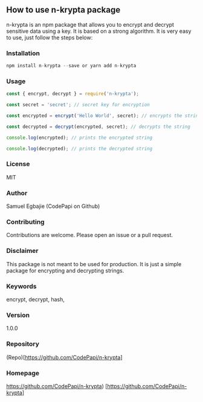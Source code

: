 ## How to use n-krypta package
n-krypta is an npm package that allows you to encrypt and decrypt sensitive data using a key. It is based on a strong algorithm.
It is very easy to use, just follow the steps below:

### Installation

```javascript
npm install n-krypta --save or yarn add n-krypta
```

### Usage

```javascript
const { encrypt, decrypt } = require('n-krypta');

const secret = 'secret'; // secret key for encryption

const encrypted = encrypt('Hello World', secret); // encrypts the string

const decrypted = decrypt(encrypted, secret); // decrypts the string

console.log(encrypted); // prints the encrypted string

console.log(decrypted); // prints the decrypted string
```

### License

MIT

### Author

Samuel Egbajie (CodePapi on Github)

### Contributing

Contributions are welcome. Please open an issue or a pull request.

### Disclaimer

This package is not meant to be used for production. It is just a simple package for encrypting and decrypting strings.

### Keywords

encrypt, decrypt, hash,

### Version

1.0.0

### Repository

(Repo)[https://github.com/CodePapi/n-krypta]

### Homepage

https://github.com/CodePapi/n-krypta) [https://github.com/CodePapi/n-krypta]
